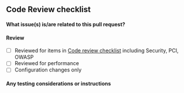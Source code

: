 ## Code Review checklist

#### What issue(s) is/are related to this pull request?

#### Review
- [ ] Reviewed for items in [Code review checklist](https://github.com/LiaisonTechnologies/dm/wiki/Code-Review-Checklist) including Security, PCI, OWASP
- [ ] Reviewed for performance
- [ ] Configuration changes only

#### Any testing considerations or instructions



